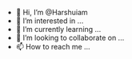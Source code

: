 - 👋 Hi, I’m @Harshuiam
- 👀 I’m interested in ...
- 🌱 I’m currently learning ...
- 💞️ I’m looking to collaborate on ...
- 📫 How to reach me ...

<!---
Harshuiam/Harshuiam is a ✨ special ✨ repository because its `README.md` (this file) appears on your GitHub profile.
You can click the Preview link to take a look at your changes.
--->
